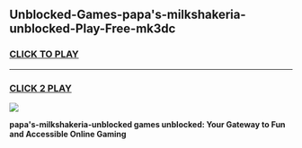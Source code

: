 
## Unblocked-Games-papa's-milkshakeria-unblocked-Play-Free-mk3dc
<h3>
<a href="https://premium76.site?title=papa's-milkshakeria-unblocked&ref=18A1">CLICK TO PLAY</a></h3>
<hr>

<h3>
<a href="https://premium76.site?title=papa's-milkshakeria-unblocked&ref=18A1">CLICK 2 PLAY</a>
  
</h3>

<a href="https://premium76.site?title=papa's-milkshakeria-unblocked&ref=18A1"><img src="https://clearcache.store/games.png"></a>


**papa's-milkshakeria-unblocked games unblocked: Your Gateway to Fun and Accessible Online Gaming**

